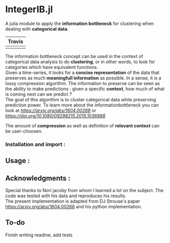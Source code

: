 # IntegerIB.jl

A julia module to apply the **information bottleneck** for clustering when dealing with **categorical data**. 

| **Travis**     |
|:---------------:|
|          |

The information bottleneck concept can be used in the context of categorical data analysis to do **clustering**, 
or in other words, to look for categories which have equivalent functions. <br/>
Given a time-series, it looks for a **concise representation** of the data that preserves as much **meaningfull information** as possible. 
In a sense, it is a lossy compression algorithm. The information to preserve can be seen as the ability to make predictions : 
given a specific **context**, how much of what is coming next can we predict ? <br/>
The goal of this algorithm is to cluster categorical data while preserving prediction power. To learn more about the informationbottleneck 
you can look at *https://arxiv.org/abs/1604.00268* or *https://doi.org/10.1080/09298215.2015.1036888*


The amount of **compression** as well as definition of **relevant context** can be user-choosen.



### Installation and import :

## Usage :

## Acknowledgments :
Special thanks to Nori jacoby from whom I learned a lot on the subject. The code was tested with his data and reproduces his results. <br/>
The present implementation is adapted from DJ Strouse's paper https://arxiv.org/abs/1604.00268 and his python implementation.

## To-do
Finish writing readme, add tests
